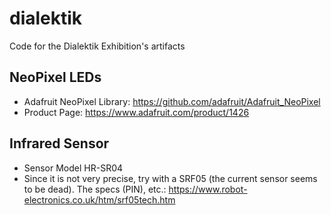 # dialektik
Code for the Dialektik Exhibition's artifacts


## NeoPixel LEDs

- Adafruit NeoPixel Library: https://github.com/adafruit/Adafruit_NeoPixel
- Product Page: https://www.adafruit.com/product/1426

## Infrared Sensor

- Sensor Model HR-SR04
- Since it is not very precise, try with a SRF05 (the current sensor seems to be dead). The specs (PIN), etc.: https://www.robot-electronics.co.uk/htm/srf05tech.htm
